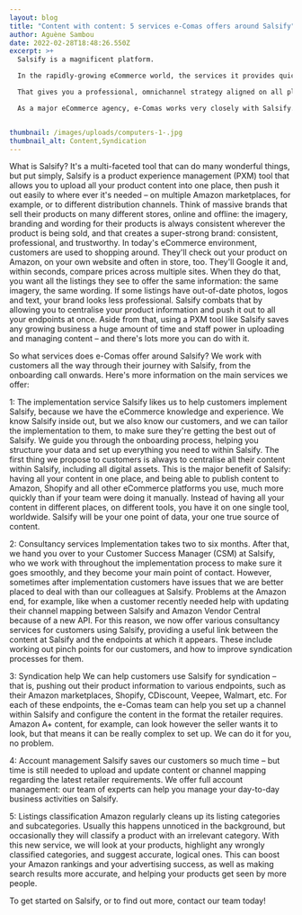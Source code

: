 ```yaml
---
layout: blog
title: "Content with content: 5 services e-Comas offers around Salsify"
author: Aguène Sambou
date: 2022-02-28T18:48:26.550Z
excerpt: >+
  Salsify is a magnificent platform.

  In the rapidly-growing eCommerce world, the services it provides quickly become essential: one place for all your product content, meaning it's consistent across all the platforms you sell your products on.

  That gives you a professional, omnichannel strategy aligned on all platforms, and it also saves you a lot of time.

  As a major eCommerce agency, e-Comas works very closely with Salsify. We have great working relationships with their team, talking to them daily and learning about new Salsify updates as they happen. Their product content expertise, combined with our eCommerce strategy, operations and traffic know-how, make an unstoppable combination.


thumbnail: /images/uploads/computers-1-.jpg
thumbnail_alt: Content,Syndication
---
```

What is Salsify?
It's a multi-faceted tool that can do many wonderful things, but put simply, Salsify is a product experience management (PXM) tool that allows you to upload all your product content into one place, then push it out easily to where ever it's needed – on multiple Amazon marketplaces, for example, or to different distribution channels.
Think of massive brands that sell their products on many different stores, online and offline: the imagery, branding and wording for their products is always consistent wherever the product is being sold, and that creates a super-strong brand: consistent, professional, and trustworthy.
In today's eCommerce environment, customers are used to shopping around. They'll check out your product on Amazon, on your own website and often in store, too. They'll Google it and, within seconds, compare prices across multiple sites.
When they do that, you want all the listings they see to offer the same information: the same imagery, the same wording. If some listings have out-of-date photos, logos and text, your brand looks less professional. Salsify combats that by allowing you to centralise your product information and push it out to all your endpoints at once.
Aside from that, using a PXM tool like Salsify saves any growing business a huge amount of time and staff power in uploading and managing content – and there's lots more you can do with it.

So what services does e-Comas offer around Salsify?
We work with customers all the way through their journey with Salsify, from the onboarding call onwards.
Here's more information on the main services we offer:

1: The implementation service
Salsify likes us to help customers implement Salsify, because we have the eCommerce knowledge and experience. We know Salsify inside out, but we also know our customers, and we can tailor the implementation to them, to make sure they're getting the best out of Salsify.
We guide you through the onboarding process, helping you structure your data and set up everything you need to within Salsify.
The first thing we propose to customers is always to centralise all their content within Salsify, including all digital assets.
This is the major benefit of Salsify: having all your content in one place, and being able to publish content to Amazon, Shopify and all other eCommerce platforms you use, much more quickly than if your team were doing it manually.
Instead of having all your content in different places, on different tools, you have it on one single tool, worldwide. Salsify will be your one point of data, your one true source of content.

2: Consultancy services
Implementation takes two to six months. After that, we hand you over to your Customer Success Manager (CSM) at Salsify, who we work with throughout the implementation process to make sure it goes smoothly, and they become your main point of contact.
However, sometimes after implementation customers have issues that we are better placed to deal with than our colleagues at Salsify. Problems at the Amazon end, for example, like when a customer recently needed help with updating their channel mapping between Salsify and Amazon Vendor Central because of a new API.
For this reason, we now offer various consultancy services for customers using Salsify, providing a useful link between the content at Salsify and the endpoints at which it appears.
These include working out pinch points for our customers, and how to improve syndication processes for them.

3: Syndication help
We can help customers use Salsify for syndication – that is, pushing out their product information to various endpoints, such as their Amazon marketplaces, Shopify, CDiscount, Veepee, Walmart, etc.
For each of these endpoints, the e-Comas team can help you set up a channel within Salsify and configure the content in the format the retailer requires.
Amazon A+ content, for example, can look however the seller wants it to look, but that means it can be really complex to set up. We can do it for you, no problem.

4: Account management
Salsify saves our customers so much time – but time is still needed to upload and update content or channel mapping regarding the latest retailer requirements.
We offer full account management: our team of experts can help you manage your day-to-day business activities on Salsify.

5: Listings classification
Amazon regularly cleans up its listing categories and subcategories. Usually this happens unnoticed in the background, but occasionally they will classify a product with an irrelevant category.
With this new service, we will look at your products, highlight any wrongly classified categories, and suggest accurate, logical ones.
This can boost your Amazon rankings and your advertising success, as well as making search results more accurate, and helping your products get seen by more people.

To get started on Salsify, or to find out more, contact our team today!
